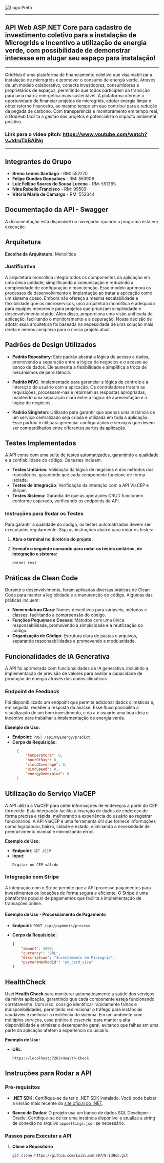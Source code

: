 ![Logo Preto](https://i.imgur.com/ntYU4qY.png)

-----
## API Web ASP.NET Core para cadastro de investimento coletivo para a instalação de Microgrids e incentivo a utilização de energia verde, com possibilidade de demonstrar interesse em alugar seu espaço para instalação!
-----
GridHub é uma plataforma de financiamento coletivo que visa viabilizar a instalação de microgrids e promover o consumo de energia verde. Através de um modelo colaborativo, conecta investidores, consumidores e proprietários de espaços, permitindo que todos participem da transição para uma matriz energética mais sustentável. A plataforma oferece a oportunidade de financiar projetos de microgrids, adotar energia limpa e obter retorno financeiro, ao mesmo tempo em que contribui para a redução da pegada de carbono. Com transparência e monitoramento em tempo real, o GridHub facilita a gestão dos projetos e potencializa o impacto ambiental positivo.

### Link para o video pitch: https://www.youtube.com/watch?v=tdruTbBAiNg
-----
## Integrantes do Grupo
- **Breno Lemes Santiago** - RM: 552270
- **Felipe Guedes Gonçalves** - RM: 550906
- **Luiz Fellipe Soares de Sousa Lucena** - RM: 551365
- **Nina Rebello Francisco** - RM: 99509
- **Vitória Maria de Camargo** - RM: 552344

## Documentação da API - Swagger

A documentação está disponível no navegador quando o programa está em execução.

## Arquitetura

**Escolha da Arquitetura**: Monolítica

### Justificativa

A arquitetura monolítica integra todos os componentes da aplicação em uma única unidade, simplificando a comunicação e reduzindo a complexidade de configuração e manutenção. Esse modelo aprimora os processos de desenvolvimento e implantação ao tratar a aplicação como um sistema coeso. Embora não ofereça a mesma escalabilidade e flexibilidade que os microserviços, uma arquitetura monolítica é adequada para equipes menores e para projetos que priorizam simplicidade e desenvolvimento rápido. Além disso, proporciona uma visão unificada da aplicação, facilitando o monitoramento e a depuração. Nossa decisão de adotar essa arquitetura foi baseada na necessidade de uma solução mais direta e menos complexa para o nosso projeto atual.

## Padrões de Design Utilizados

- **Padrão Repository**: Este padrão abstrai a lógica de acesso a dados, promovendo a separação entre a lógica de negócios e o acesso ao banco de dados. Ele aumenta a flexibilidade e simplifica a troca de mecanismos de persistência.

- **Padrão MVC**: Implementado para gerenciar a lógica de controle e a interação do usuário com a aplicação. Os controladores tratam as requisições, processam-nas e retornam as respostas apropriadas, mantendo uma separação clara entre a lógica de apresentação e a lógica de negócios.

- **Padrão Singleton**: Utilizado para garantir que apenas uma instância de um serviço centralizado seja criada e utilizada em toda a aplicação. Esse padrão é útil para gerenciar configurações e serviços que devem ser compartilhados entre diferentes partes da aplicação.

## Testes Implementados

A API conta com uma suíte de testes automatizados, garantindo a qualidade e a confiabilidade do código. Os testes incluem:

- **Testes Unitários**: Validação da lógica de negócios e dos métodos dos repositórios, garantindo que cada componente funcione de forma isolada.
- **Testes de Integração**: Verificação da interação com a API ViaCEP e Striper.
- **Testes Sistema**: Garantia de que as operações CRUD funcionem conforme esperado, verificando os endpoints da API.

### Instruções para Rodar os Testes

Para garantir a qualidade do código, os testes automatizados devem ser executados regularmente. Siga as instruções abaixo para rodar os testes:

1. **Abra o terminal no diretório do projeto.**

2. **Execute o seguinte comando para rodar os testes unitários, de integração e sistema:**

   ```bash
   dotnet test

## Práticas de Clean Code

Durante o desenvolvimento, foram aplicadas diversas práticas de Clean Code para manter a legibilidade e a manutenção do código. Algumas das práticas incluem:

- **Nomenclatura Clara**: Nomes descritivos para variáveis, métodos e classes, facilitando a compreensão do código.
- **Funções Pequenas e Coesas**: Métodos com uma única responsabilidade, promovendo a simplicidade e a reutilização do código.
- **Organização de Código**: Estrutura clara de pastas e arquivos, separando responsabilidades e promovendo a modularidade.

## Funcionalidades de IA Generativa

A API foi aprimorada com funcionalidades de IA generativa, incluindo a implementação de previsão de valores para avaliar a capacidade de produção de energia através dos dados climáticos.

### Endpoint de Feedback

Foi disponibilizado um endpoint que permite adicionar dados climáticos e, em seguida, receber a resposta da análise. Esse fluxo possibilita a visualização de um bom investimento, e da a o usuário uma boa ideia e incentivo para trabalhar a implementação de energia verde. 

**Exemplo de Uso:**

- **Endpoint**: `POST /api/MyEnergy/predict`
- **Corpo da Requisição**:
  ```json
    {
        "temperature": 0,
        "hourOfDay": 0,
        "cloudCoverage": 0,
        "windSpeed": 0,
        "energyGenerated": 0
    }

## Utilização do Serviço ViaCEP

A API utiliza a ViaCEP para obter informações de endereços a partir do CEP fornecido. Esta integração facilita a inserção de dados de endereço de forma precisa e rápida, melhorando a experiência do usuário ao registrar funcionários. A API ViaCEP é uma ferramenta útil que fornece informações como logradouro, bairro, cidade e estado, eliminando a necessidade de preenchimento manual e minimizando erros.

**Exemplo de Uso:**

- **Endpoint**: `GET /CEP`
- **Input**:
  ```
  Digitar um CEP válido

### **Integração com Stripe**
A integração com o Stripe permite que a API processe pagamentos para investimentos ou locações de forma segura e eficiente. O Stripe é uma plataforma popular de pagamentos que facilita a implementação de transações online.

#### **Exemplo de Uso - Processamento de Pagamento**

- **Endpoint**: `POST /api/payments/process`
- **Corpo da Requisição**:

  ```json
  {
      "amount": 5000,
      "currency": "BRL",
      "description": "Investimento em Microgrid",
      "paymentMethodId": "pm_card_visa"
  }

## HealthCheck

Usei **Health Check** para monitorar automaticamente a saúde dos serviços da minha aplicação, garantindo que cada componente esteja funcionando corretamente. Com isso, consigo identificar rapidamente falhas e indisponibilidades, permitindo redirecionar o tráfego para instâncias saudáveis e melhorar a resiliência do sistema. Em um ambiente com múltiplos serviços, essa prática é essencial para manter a alta disponibilidade e otimizar o desempenho geral, evitando que falhas em uma parte da aplicação afetem a experiência do usuário.

**Exemplo de Uso:**

- **URL**:
  ```
  https://localhost:7203/Health-Check
## Instruções para Rodar a API

### Pré-requisitos

- **.NET SDK**: Certifique-se de ter o .NET SDK instalado. Você pode baixar a versão mais recente do [site oficial do .NET](https://dotnet.microsoft.com/download).

- **Banco de Dados**: O projeto usa um banco de dados SQL Developer - Oracle. Certifique-se de ter uma instância disponível e atualize a string de conexão no arquivo `appsettings.json` se necessário.

### Passos para Executar a API

1. **Clone o Repositório**

   ```bash
   git clone https://github.com/LuizLucena97/GridHub.git
